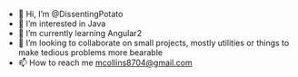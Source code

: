 - 👋 Hi, I’m @DissentingPotato
- 👀 I’m interested in Java
- 🌱 I’m currently learning Angular2
- 💞️ I’m looking to collaborate on small projects, mostly utilities or things to make tedious problems more bearable
- 📫 How to reach me mcollins8704@gmail.com

<!---
mcollins8704/mcollins8704 is a ✨ special ✨ repository because its `README.md` (this file) appears on your GitHub profile.
You can click the Preview link to take a look at your changes.
--->
